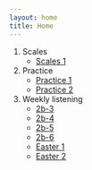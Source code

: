 ```yaml
---
layout: home
title: Home
---
```


1. Scales
	* [Scales 1](jazz/scales1.html)
2. Practice
	* [Practice 1](jazz/jazz1.html)
	* [Practice 2](jazz/jazz2.html)
3. Weekly listening
	* [2b-3](jazz/2b/2b-3.html)
	* [2b-4](jazz/2b/2b-4.html)
	* [2b-5](jazz/2b/2b-5.html)
	* [2b-6](jazz/2b/2b-6.html)
	* [Easter 1](jazz/2b/2b-7.html)
	* [Easter 2](jazz/2b/2b-8.html)
		
<!--
## Music Technology
-->